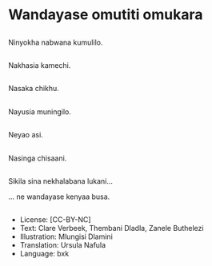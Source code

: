 # Wandayase omutiti omukara

##
Ninyokha nabwana kumulilo.

##
Nakhasia kamechi.

##
Nasaka chikhu.

##
Nayusia muningilo.

##
Neyao asi.

##
Nasinga chisaani.

##
Sikila sina nekhalabana lukani...

... ne wandayase kenyaa busa.

##
* License: [CC-BY-NC]
* Text: Clare Verbeek, Thembani Dladla, Zanele Buthelezi
* Illustration: Mlungisi Dlamini
* Translation: Ursula Nafula
* Language: bxk
